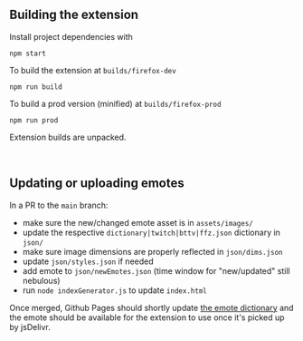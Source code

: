 ## Building the extension
Install project dependencies with
```
npm start
```

To build the extension at `builds/firefox-dev`
```
npm run build
```

To build a prod version (minified) at `builds/firefox-prod`
```
npm run prod
```

Extension builds are unpacked.

<br>

## Updating or uploading emotes
In a PR to the `main` branch:
- make sure the new/changed emote asset is in `assets/images/`
- update the respective `dictionary|twitch|bttv|ffz.json` dictionary in `json/`
- make sure image dimensions are properly reflected in `json/dims.json`
- update `json/styles.json` if needed
- add emote to `json/newEmotes.json` (time window for "new/updated" still nebulous)
- run `node indexGenerator.js` to update `index.html`

Once merged, Github Pages should shortly update [the emote dictionary](https://betternaifu.github.io/betternaifuytg) and the emote should be available for the extension to use once it's picked up by jsDelivr.
